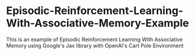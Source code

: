 # Episodic-Reinforcement-Learning-With-Associative-Memory-Example
This is an example of Episodic Reinforcement Learning With Associative Memory using Google's Jax library with OpenAI's Cart Pole Environment
